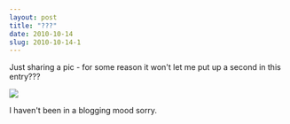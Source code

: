 ```yaml
---
layout: post
title: "???"
date: 2010-10-14
slug: 2010-10-14-1
---
```


Just sharing a pic - for some reason it won&apos;t let me put up a second in this entry???

 ![](/visible-light/images/assets/IMG_2500-thumb-600x450-179.jpg) 

I haven&apos;t been in a blogging mood sorry.

</br>
